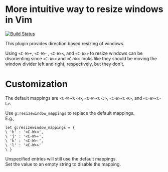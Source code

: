 More intuitive way to resize windows in Vim
===========================================

[![Build Status](https://travis-ci.org/chaoren/vim-resizewindow.svg?branch=master)](https://travis-ci.org/chaoren/vim-resizewindow)

This plugin provides direction based resizing of windows.

Using `<C-W>+`, `<C-W>-`, `<C-W><`, and `<C-W>>` to resize windows can be
disorienting since `<C-W><` and `<C-W>>` looks like they should be moving the
window divider left and right, respectively, but they don't.

Customization
=============

The default mappings are `<C-W><C-H>`, `<C-W><C-J>`, `<C-W><C-K>`, and
`<C-W><C-L>`.

Use `g:resizewindow_mappings` to replace the default mappings.  
E.g.,
```
let g:resizewindow_mappings = {
\ 'h' : '<C-W><',
\ 'j' : '<C-W>+',
\ 'k' : '<C-W>-',
\ 'l' : '<C-W>>'
\ }
```
Unspecified entries will still use the default mappings.  
Set the value to an empty string to disable the mapping.
